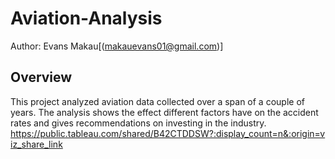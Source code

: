 # Aviation-Analysis
Author: Evans Makau[(makauevans01@gmail.com)]
## Overview
This project analyzed aviation data collected over a span of a couple of years. The analysis shows the effect different factors have on the accident rates and gives recommendations on investing in the industry.
https://public.tableau.com/shared/B42CTDDSW?:display_count=n&:origin=viz_share_link
